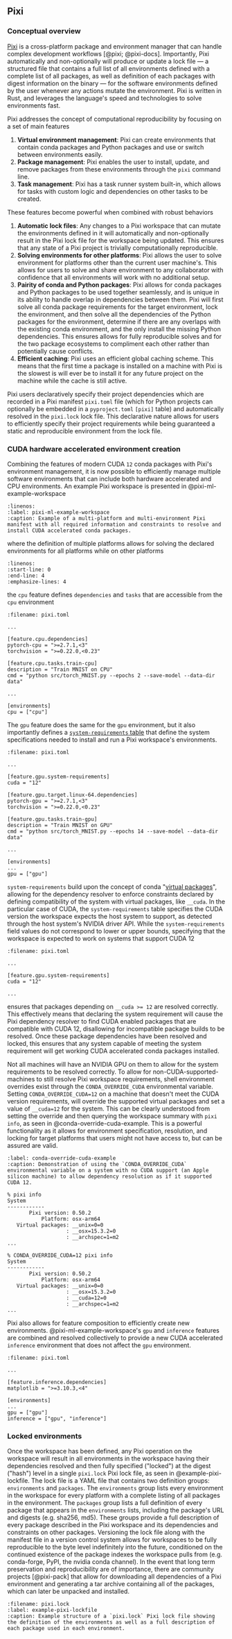 ## Pixi

### Conceptual overview

[Pixi](https://www.pixi.sh/) is a cross-platform package and environment manager that can handle complex development workflows [@pixi; @pixi-docs].
Importantly, Pixi automatically and non-optionally will produce or update a lock file &mdash; a structured file that contains a full list of all environments defined with a complete list of all packages, as well as definition of each packages with digest information on the binary &mdash; for the software environments defined by the user whenever any actions mutate the environment.
Pixi is written in Rust, and leverages the language's speed and technologies to solve environments fast.

Pixi addresses the concept of computational reproducibility by focusing on a set of main features

1. **Virtual environment management**: Pixi can create environments that contain conda packages and Python packages and use or switch between environments easily.
1. **Package management**: Pixi enables the user to install, update, and remove packages from these environments through the `pixi` command line.
1. **Task management**: Pixi has a task runner system built-in, which allows for tasks with custom logic and dependencies on other tasks to be created.

These features become powerful when combined with robust behaviors

1. **Automatic lock files**: Any changes to a Pixi workspace that can mutate the environments defined in it will automatically and non-optionally result in the Pixi lock file for the workspace being updated.
This ensures that any state of a Pixi project is trivially computationally reproducible.
1. **Solving environments for other platforms**: Pixi allows the user to solve environment for platforms other than the current user machine's.
This allows for users to solve and share environment to any collaborator with confidence that all environments will work with no additional setup.
1. **Pairity of conda and Python packages**: Pixi allows for conda packages and Python packages to be used together seamlessly, and is unique in its ability to handle overlap in dependencies between them.
Pixi will first solve all conda package requirements for the target environment, lock the environment, and then solve all the dependencies of the Python packages for the environment, determine if there are any overlaps with the existing conda environment, and the only install the missing Python dependencies.
This ensures allows for fully reproducible solves and for the two package ecosystems to compliment each other rather than potentially cause conflicts.
1. **Efficient caching**: Pixi uses an efficient global caching scheme.
This means that the first time a package is installed on a machine with Pixi is the slowest is will ever be to install it for any future project on the machine while the cache is still active.

Pixi users declaratively specify their project dependencies which are recorded in a Pixi manifest `pixi.toml` file (which for Python projects can optionally be embedded in a `pyproject.toml` `[pixi]` table) and automatically resolved in the `pixi.lock` lock file.
This declarative nature allows for users to efficiently specify their project requirements while being guaranteed a static and reproducible environment from the lock file.

### CUDA hardware accelerated environment creation

Combining the features of modern CUDA `12` conda packages with Pixi's environment management, it is now possible to efficiently manage multiple software environments that can include both hardware accelerated and CPU environments.
An example Pixi workspace is presented in @pixi-ml-example-workspace

```{literalinclude} code/ml-example/pixi.toml
:linenos:
:label: pixi-ml-example-workspace
:caption: Example of a multi-platform and multi-environment Pixi manifest with all required information and constraints to resolve and install CUDA accelerated conda packages.
```

where the definition of multiple platforms allows for solving the declared environments for all platforms while on other platforms

```{literalinclude} code/ml-example/pixi.toml
:linenos:
:start-line: 0
:end-line: 4
:emphasize-lines: 4
```

the `cpu` feature defines `dependencies` and `tasks` that are accessible from the `cpu` environment

```{code} toml
:filename: pixi.toml

...

[feature.cpu.dependencies]
pytorch-cpu = ">=2.7.1,<3"
torchvision = ">=0.22.0,<0.23"

[feature.cpu.tasks.train-cpu]
description = "Train MNIST on CPU"
cmd = "python src/torch_MNIST.py --epochs 2 --save-model --data-dir data"

...

[environments]
cpu = ["cpu"]
```

The `gpu` feature does the same for the `gpu` environment, but it also importantly defines a [`system-requirements` table](https://pixi.sh/v0.50.2/workspace/system_requirements/) that define the system specifications needed to install and run a Pixi workspace's environments.


```{code} toml
:filename: pixi.toml

...

[feature.gpu.system-requirements]
cuda = "12"

[feature.gpu.target.linux-64.dependencies]
pytorch-gpu = ">=2.7.1,<3"
torchvision = ">=0.22.0,<0.23"

[feature.gpu.tasks.train-gpu]
description = "Train MNIST on GPU"
cmd = "python src/torch_MNIST.py --epochs 14 --save-model --data-dir data"

...

[environments]
...
gpu = ["gpu"]
```

`system-requirements` build upon the concept of conda "[virtual packages](https://docs.conda.io/projects/conda/en/latest/user-guide/tasks/manage-virtual.html)", allowing for the dependency resolver to enforce constraints declared by defining compatibility of the system with virtual packages, like `__cuda`.
In the particular case of CUDA, the `system-requirements` table specifies the CUDA version the workspace expects the host system to support, as detected through the host system's NVIDIA driver API.
While the `system-requirements` field values do not correspond to lower or upper bounds, specifying that the workspace is expected to work on systems that support CUDA 12

```{code} toml
:filename: pixi.toml

...

[feature.gpu.system-requirements]
cuda = "12"

...

```

ensures that packages depending on `__cuda >= 12` are resolved correctly.
This effectively means that declaring the system requirement will cause the Pixi dependency resolver to find CUDA enabled packages that are compatible with CUDA 12, disallowing for incompatible package builds to be resolved.
Once these package dependencies have been resolved and locked, this ensures that any system capable of meeting the system requirement will get working CUDA accelerated conda packages installed.

Not all machines will have an NVIDIA GPU on them to allow for the system requirements to be resolved correctly.
To allow for non-CUDA-supported-machines to still resolve Pixi workspace requirements, shell environment overrides exist through the `CONDA_OVERRIDE_CUDA` environmental variable.
Setting `CONDA_OVERRIDE_CUDA=12` on a machine that doesn't meet the CUDA version requirements, will override the supported virtual packages and set a value of `__cuda=12` for the system.
This can be clearly understood from setting the override and then querying the workspace summary with `pixi info`, as seen in @conda-override-cuda-example.
This is a powerful functionality as it allows for environment specification, resolution, and locking for target platforms that users might not have access to, but can be assured are valid.

```{code} console
:label: conda-override-cuda-example
:caption: Demonstration of using the `CONDA_OVERRIDE_CUDA` environmental variable on a system with no CUDA support (an Apple silicon machine) to allow dependency resolution as if it supported CUDA 12.

% pixi info
System
------------
       Pixi version: 0.50.2
           Platform: osx-arm64
   Virtual packages: __unix=0=0
                   : __osx=15.3.2=0
                   : __archspec=1=m2
...

% CONDA_OVERRIDE_CUDA=12 pixi info
System
------------
       Pixi version: 0.50.2
           Platform: osx-arm64
   Virtual packages: __unix=0=0
                   : __osx=15.3.2=0
                   : __cuda=12=0
                   : __archspec=1=m2
...
```

Pixi also allows for feature composition to efficiently create new environments.
@pixi-ml-example-workspace's `gpu` and `inference` features are combined and resolved collectively to provide a new CUDA accelerated `inference` environment that does not affect the `gpu` environment.

```{code} toml
:filename: pixi.toml

...

[feature.inference.dependencies]
matplotlib = ">=3.10.3,<4"

[environments]
...
gpu = ["gpu"]
inference = ["gpu", "inference"]
```

### Locked environments

Once the workspace has been defined, any Pixi operation on the workspace will result in all environments in the workspace having their dependencies resolved and then fully specified ("locked") at the digest ("hash") level in a single `pixi.lock` Pixi lock file, as seen in @example-pixi-lockfile.
The lock file is a YAML file that contains two definition groups: `environments` and `packages`.
The `environments` group lists every environment in the workspace for every platform with a complete listing of all packages in the environment.
The `packages` group lists a full definition of every package that appears in the `environments` lists, including the package's URL and digests (e.g. sha256, md5).
These groups provide a full description of every package described in the Pixi workspace and its dependencies and constraints on other packages.
Versioning the lock file along with the manifest file in a version control system allows for workspaces to be fully reproducible to the byte level indefinitely into the future, conditioned on the continued existence of the package indexes the workspace pulls from (e.g. conda-forge, PyPI, the nvidia conda channel).
In the event that long term preservation and reproducibility are of importance, there are community projects [@pixi-pack] that allow for downloading all dependencies of a Pixi environment and generating a tar archive containing all of the packages, which can later be unpacked and installed.

```{literalinclude} example.lock
:filename: pixi.lock
:label: example-pixi-lockfile
:caption: Example structure of a `pixi.lock` Pixi lock file showing the definition of the environments as well as a full description of each package used in each environment.
```
